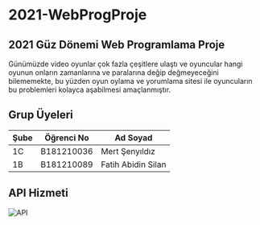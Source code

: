 # 2021-WebProgProje
## 2021 Güz Dönemi Web Programlama Proje
Günümüzde video oyunlar çok fazla çeşitlere ulaştı ve oyuncular hangi oyunun onların zamanlarına ve paralarına değip değmeyeceğini bilememekte, bu yüzden oyun oylama ve yorumlama sitesi ile oyuncuların bu problemleri kolayca aşabilmesi amaçlanmıştır.
## Grup Üyeleri
|Şube|Öğrenci No|Ad Soyad                |
|----|----------|------------------------|
|1C  |B181210036 |Mert Şenyıldız         |
|1B  |B181210089 |Fatih Abidin Silan     |
## API Hizmeti
![API](https://user-images.githubusercontent.com/63149243/147409137-72849b51-ada6-49bd-a259-0493b2492ebe.png)
